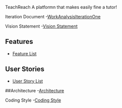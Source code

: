TeachReach
A platformn that makes easily fine a tutor!


Iteration Document
-[WorkAnalysisIterationOne](~/docs/Iteration1Progress.md)

Vision Statement
-[Vision Statement](~/docs/README.md)

## Features
- [Feature List](https://code.cs.umanitoba.ca/comp3350-winter2024/git-gud-a02-2/-/issues/?label_name%5B%5D=Feature)

## User Stories
- [User Story List](https://code.cs.umanitoba.ca/comp3350-winter2024/git-gud-a02-2/-/issues/?label_name%5B%5D=User%20Story)

##Architecture
-[Architecture](~/docs/Architecture.md)

Coding Style
-[Coding Style](~/docs/CodingStyle.md)